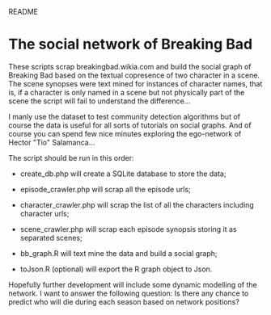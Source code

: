 README

The social network of Breaking Bad 
======================================================== 

These scripts scrap  breakingbad.wikia.com and build the social graph of Breaking Bad based on the textual copresence of two character in a scene. The scene synopses were text mined for instances of character names, that is, if a character is only named in a scene but not physically part of the scene the script will fail to understand the difference...

I manly use the dataset to test community detection algorithms but of course the data is useful for all sorts of tutorials on social graphs. And of course you can spend few nice minutes exploring the ego-network of Hector "Tio" Salamanca...

The script should be run in this order:

- create_db.php will create a SQLite database to store the data;

- episode_crawler.php will scrap all the episode urls;

- character_crawler.php will scrap the list of all the characters including character urls;

- scene_crawler.php will scrap each episode synopsis storing it as separated scenes;

- bb_graph.R will text mine the data and build a social graph;

- toJson.R (optional) will export the R graph object to Json.


Hopefully further development will include some dynamic modelling of the network. I want to answer the following question: Is there any chance to predict who will die during each season based on network positions?
